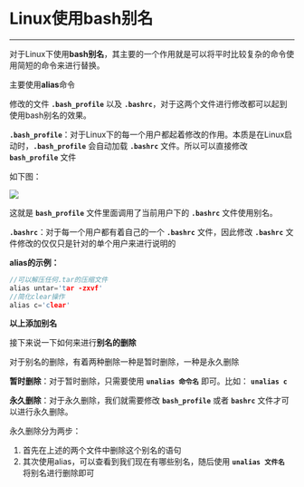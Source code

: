 # Linux使用bash别名

------------

对于Linux下使用**bash别名**，其主要的一个作用就是可以将平时比较复杂的命令使用简短的命令来进行替换。

主要使用**alias**命令

修改的文件 **`.bash_profile`** 以及 **`.bashrc`**，对于这两个文件进行修改都可以起到使用bash别名的效果。

**`.bash_profile`**：对于Linux下的每一个用户都起着修改的作用。本质是在Linux启动时，**`.bash_profile`** 会自动加载 **`.bashrc`** 文件。所以可以直接修改 **`bash_profile`** 文件

如下图：

![](https://ykitty.oss-cn-beijing.aliyuncs.com/photo/Linux/%E5%91%BD%E4%BB%A4/alias/alias.png)

这就是 **`bash_profile`** 文件里面调用了当前用户下的 **`.bashrc`** 文件使用别名。

**`.bashrc`**：对于每一个用户都有着自己的一个 **`.bashrc`** 文件，因此修改 **`.bashrc`** 文件修改的仅仅只是针对的单个用户来进行说明的

**alias的示例：**

``` C++
//可以解压任何.tar的压缩文件
alias untar='tar -zxvf'
//简化clear操作
alias c='clear'
```

**以上添加别名**

接下来说一下如何来进行**别名的删除**

对于别名的删除，有着两种删除一种是暂时删除，一种是永久删除

**暂时删除**：对于暂时删除，只需要使用 **`unalias 命令名`** 即可。比如： **`unalias c`**

**永久删除**：对于永久删除，我们就需要修改 **`bash_profile`** 或者 **`bashrc`** 文件才可以进行永久删除。

永久删除分为两步：

1. 首先在上述的两个文件中删除这个别名的语句
2. 其次使用alias，可以查看到我们现在有哪些别名，随后使用 **`unalias 文件名`** 将别名进行删除即可

